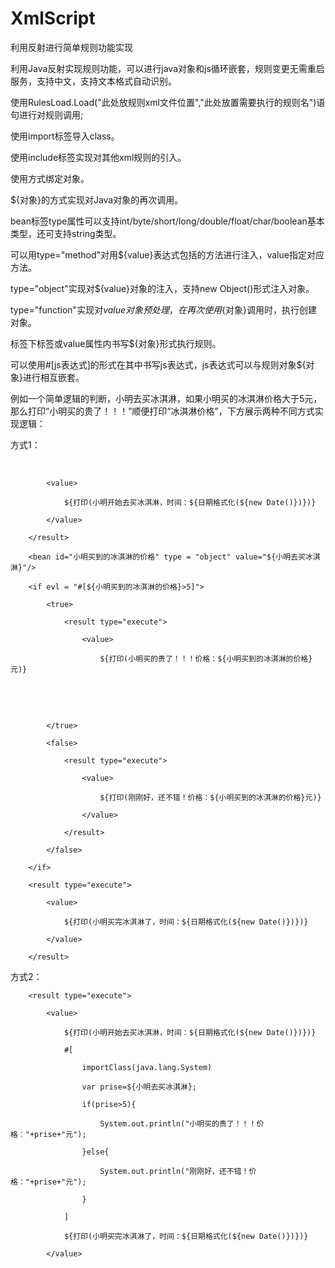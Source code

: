 # XmlScript
利用反射进行简单规则功能实现

利用Java反射实现规则功能，可以进行java对象和js循环嵌套，规则变更无需重启服务，支持中文，支持文本格式自动识别。

使用RulesLoad.Load("此处放规则xml文件位置","此处放置需要执行的规则名")语句进行对规则调用;

使用import标签导入class。

使用include标签实现对其他xml规则的引入。

使用<bean id="对象" type = "method" value="${value}"/>方式绑定对象。

${对象}的方式实现对Java对象的再次调用。

bean标签type属性可以支持int/byte/short/long/double/float/char/boolean基本类型，还可支持string类型。

可以用type="method"对用${value}表达式包括的方法进行注入，value指定对应方法。

type="object"实现对${value}对象的注入，支持new Object()形式注入对象。

type="function"实现对${value}对象预处理，在再次使用${对象}调用时，执行创建对象。

<result>标签下<value>标签或value属性内书写${对象}形式执行规则。

可以使用#[js表达式]的形式在其中书写js表达式，js表达式可以与规则对象${对象}进行相互嵌套。

例如一个简单逻辑的判断，小明去买冰淇淋，如果小明买的冰淇淋价格大于5元，那么打印“小明买的贵了！！！”顺便打印“冰淇淋价格”，下方展示两种不同方式实现逻辑：

方式1：

        <result type="execute">

            <value>

                ${打印(小明开始去买冰淇淋，时间：${日期格式化(${new Date()})})}

            </value>

        </result>

        <bean id="小明买到的冰淇淋的价格" type = "object" value="${小明去买冰淇淋}"/>

        <if evl = "#[${小明买到的冰淇淋的价格}>5]">

            <true>

                <result type="execute">

                    <value>

                        ${打印(小明买的贵了！！！价格：${小明买到的冰淇淋的价格}元)}

                    </value>

                </result>

            </true>

            <false>

                <result type="execute">

                    <value>

                        ${打印(刚刚好，还不错！价格：${小明买到的冰淇淋的价格}元)}

                    </value>

                </result>

            </false>

        </if>

        <result type="execute">

            <value>

                ${打印(小明买完冰淇淋了，时间：${日期格式化(${new Date()})})}

            </value>

        </result>

方式2：

        <result type="execute">

            <value>

                ${打印(小明开始去买冰淇淋，时间：${日期格式化(${new Date()})})}

                #[

                    importClass(java.lang.System)

                    var prise=${小明去买冰淇淋};

                    if(prise>5){

                        System.out.println("小明买的贵了！！！价格："+prise+"元");

                    }else{

                        System.out.println("刚刚好，还不错！价格："+prise+"元");

                    }

                ]

                ${打印(小明买完冰淇淋了，时间：${日期格式化(${new Date()})})}

            </value>
